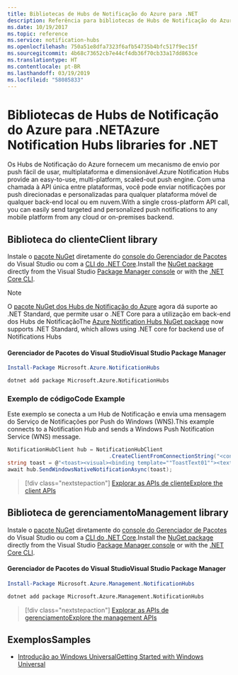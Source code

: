 ```yaml
---
title: Bibliotecas de Hubs de Notificação do Azure para .NET
description: Referência para bibliotecas de Hubs de Notificação do Azure para .NET
ms.date: 10/19/2017
ms.topic: reference
ms.service: notification-hubs
ms.openlocfilehash: 750a51e8dfa7323f6afb54735b4bfc517f9ec15f
ms.sourcegitcommit: 4b68c73652cb7e44cf4db36f70cb33a17dd863ce
ms.translationtype: HT
ms.contentlocale: pt-BR
ms.lasthandoff: 03/19/2019
ms.locfileid: "58085833"
---
```

# <a name="azure-notification-hubs-libraries-for-net"></a><span data-ttu-id="218ce-103">Bibliotecas de Hubs de Notificação do Azure para .NET</span><span class="sxs-lookup"><span data-stu-id="218ce-103">Azure Notification Hubs libraries for .NET</span></span>

<span data-ttu-id="218ce-104">Os Hubs de Notificação do Azure fornecem um mecanismo de envio por push fácil de usar, multiplataforma e dimensionável.</span><span class="sxs-lookup"><span data-stu-id="218ce-104">Azure Notification Hubs provide an easy-to-use, multi-platform, scaled-out push engine.</span></span> <span data-ttu-id="218ce-105">Com uma chamada à API única entre plataformas, você pode enviar notificações por push direcionadas e personalizadas para qualquer plataforma móvel de qualquer back-end local ou em nuvem.</span><span class="sxs-lookup"><span data-stu-id="218ce-105">With a single cross-platform API call, you can easily send targeted and personalized push notifications to any mobile platform from any cloud or on-premises backend.</span></span>

## <a name="client-library"></a><span data-ttu-id="218ce-106">Biblioteca do cliente</span><span class="sxs-lookup"><span data-stu-id="218ce-106">Client library</span></span>

<span data-ttu-id="218ce-107">Instale o [pacote NuGet](https://www.nuget.org/packages/Microsoft.Azure.NotificationHubs) diretamente do [console do Gerenciador de Pacotes][PackageManager] do Visual Studio ou com a [CLI do .NET Core][DotNetCLI].</span><span class="sxs-lookup"><span data-stu-id="218ce-107">Install the [NuGet package](https://www.nuget.org/packages/Microsoft.Azure.NotificationHubs) directly from the Visual Studio [Package Manager console][PackageManager] or with the [.NET Core CLI][DotNetCLI].</span></span>

> [!NOTE]
> <span data-ttu-id="218ce-108">O [pacote NuGet dos Hubs de Notificação do Azure](https://www.nuget.org/packages/Microsoft.Azure.NotificationHubs) agora dá suporte ao .NET Standard, que permite usar o .NET Core para a utilização em back-end dos Hubs de Notificação</span><span class="sxs-lookup"><span data-stu-id="218ce-108">The [Azure Notification Hubs NuGet package](https://www.nuget.org/packages/Microsoft.Azure.NotificationHubs) now supports .NET Standard, which allows using .NET core for backend use of Notifications Hubs</span></span>

#### <a name="visual-studio-package-manager"></a><span data-ttu-id="218ce-109">Gerenciador de Pacotes do Visual Studio</span><span class="sxs-lookup"><span data-stu-id="218ce-109">Visual Studio Package Manager</span></span>

```powershell
Install-Package Microsoft.Azure.NotificationHubs
```

```bash
dotnet add package Microsoft.Azure.NotificationHubs
```

### <a name="code-example"></a><span data-ttu-id="218ce-110">Exemplo de código</span><span class="sxs-lookup"><span data-stu-id="218ce-110">Code Example</span></span>

<span data-ttu-id="218ce-111">Este exemplo se conecta a um Hub de Notificação e envia uma mensagem do Serviço de Notificações por Push do Windows (WNS).</span><span class="sxs-lookup"><span data-stu-id="218ce-111">This example connects to a Notification Hub and sends a Windows Push Notification Service (WNS) message.</span></span>

```csharp
NotificationHubClient hub = NotificationHubClient
                                .CreateClientFromConnectionString("<connection string with full access>", "<hub name>");
string toast = @"<toast><visual><binding template=""ToastText01""><text id=""1"">Hello from a .NET App!</text></binding></visual></toast>";
await hub.SendWindowsNativeNotificationAsync(toast);
```

> [!div class="nextstepaction"]
> [<span data-ttu-id="218ce-112">Explorar as APIs de cliente</span><span class="sxs-lookup"><span data-stu-id="218ce-112">Explore the client APIs</span></span>](/dotnet/api/overview/azure/notificationhubs/client)

## <a name="management-library"></a><span data-ttu-id="218ce-113">Biblioteca de gerenciamento</span><span class="sxs-lookup"><span data-stu-id="218ce-113">Management library</span></span>

<span data-ttu-id="218ce-114">Instale o [pacote NuGet](https://www.nuget.org/packages/Microsoft.Azure.Management.NotificationHubs) diretamente do [console do Gerenciador de Pacotes][PackageManager] do Visual Studio ou com a [CLI do .NET Core][DotNetCLI].</span><span class="sxs-lookup"><span data-stu-id="218ce-114">Install the [NuGet package](https://www.nuget.org/packages/Microsoft.Azure.Management.NotificationHubs) directly from the Visual Studio [Package Manager console][PackageManager] or with the [.NET Core CLI][DotNetCLI].</span></span>

#### <a name="visual-studio-package-manager"></a><span data-ttu-id="218ce-115">Gerenciador de Pacotes do Visual Studio</span><span class="sxs-lookup"><span data-stu-id="218ce-115">Visual Studio Package Manager</span></span>

```powershell
Install-Package Microsoft.Azure.Management.NotificationHubs
```

```bash
dotnet add package Microsoft.Azure.Management.NotificationHubs
```

> [!div class="nextstepaction"]
> [<span data-ttu-id="218ce-116">Explorar as APIs de gerenciamento</span><span class="sxs-lookup"><span data-stu-id="218ce-116">Explore the management APIs</span></span>](/dotnet/api/overview/azure/notificationhubs/management)

## <a name="samples"></a><span data-ttu-id="218ce-117">Exemplos</span><span class="sxs-lookup"><span data-stu-id="218ce-117">Samples</span></span>

- [<span data-ttu-id="218ce-118">Introdução ao Windows Universal</span><span class="sxs-lookup"><span data-stu-id="218ce-118">Getting Started with Windows Universal</span></span>](https://github.com/Azure/azure-notificationhubs-samples/tree/master/dotnet/GetStartedWindowsUniversal)

[PackageManager]: https://docs.microsoft.com/nuget/tools/package-manager-console
[DotNetCLI]: https://docs.microsoft.com/dotnet/core/tools/dotnet-add-package
